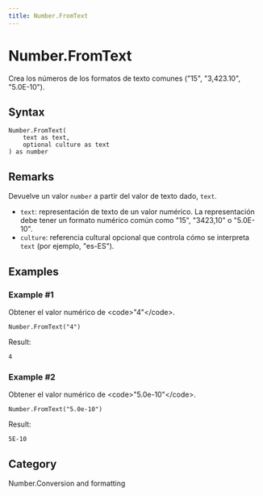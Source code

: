 ```yaml
---
title: Number.FromText
---
```


# Number.FromText


Crea los números de los formatos de texto comunes (&#34;15&#34;, &#34;3,423.10&#34;, &#34;5.0E-10&#34;).


## Syntax

```powerquery
Number.FromText(
    text as text,
    optional culture as text
) as number
```


## Remarks

Devuelve un valor <code>number</code> a partir del valor de texto dado, <code>text</code>. <ul>  <li><code>text</code>: representación de texto de un valor numérico. La representación debe tener un formato numérico común como "15", "3423,10" o "5.0E-10".</li>  <li><code>culture</code>: referencia cultural opcional que controla cómo se interpreta <code>text</code> (por ejemplo, "es-ES").</li> </ul>


## Examples

### Example #1 
Obtener el valor numérico de &lt;code&gt;&#34;4&#34;&lt;/code&gt;.
```powerquery
Number.FromText("4")
```

Result: 
```powerquery
4
```


### Example #2 
Obtener el valor numérico de &lt;code&gt;&#34;5.0e-10&#34;&lt;/code&gt;.
```powerquery
Number.FromText("5.0e-10")
```

Result: 
```powerquery
5E-10
```




## Category
Number.Conversion and formatting
